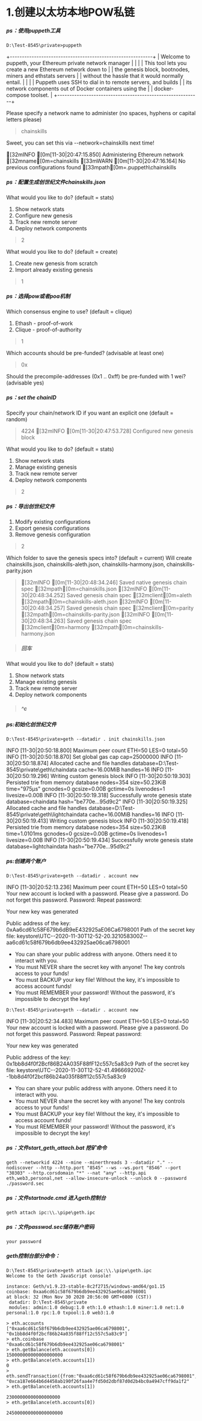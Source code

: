 
# 1.创建以太坊本地POW私链


##### ps：使用puppeth工具

```
D:\Test-8545\private>puppeth
```

+-----------------------------------------------------------+
| Welcome to puppeth, your Ethereum private network manager |
|                                                           |
| This tool lets you create a new Ethereum network down to  |
| the genesis block, bootnodes, miners and ethstats servers |
| without the hassle that it would normally entail.         |
|                                                           |
| Puppeth uses SSH to dial in to remote servers, and builds |
| its network components out of Docker containers using the |
| docker-compose toolset.                                   |
+-----------------------------------------------------------+

Please specify a network name to administer (no spaces, hyphens or capital letters please)
> chainskills

Sweet, you can set this via --network=chainskills next time!

[32mINFO [0m[11-30|20:47:15.850] Administering Ethereum network           [32mname[0m=chainskills
[33mWARN [0m[11-30|20:47:16.164] No previous configurations found         [33mpath[0m=.puppeth\chainskills

##### ps：配置生成创世纪文件chainskills.json

What would you like to do? (default = stats)

 1. Show network stats
 2. Configure new genesis
 3. Track new remote server
 4. Deploy network components
> 2

What would you like to do? (default = create)
 1. Create new genesis from scratch
 2. Import already existing genesis
> 1

##### ps：选择pow或者poa机制

Which consensus engine to use? (default = clique)
 1. Ethash - proof-of-work
 2. Clique - proof-of-authority
> 1

Which accounts should be pre-funded? (advisable at least one)
> 0x

Should the precompile-addresses (0x1 .. 0xff) be pre-funded with 1 wei? (advisable yes)
>

##### ps：set the chainID

Specify your chain/network ID if you want an explicit one (default = random)

> 4224
> [32mINFO [0m[11-30|20:47:53.728] Configured new genesis block

What would you like to do? (default = stats)
 1. Show network stats
 2. Manage existing genesis
 3. Track new remote server
 4. Deploy network components
> 2

##### ps：导出创世纪文件

 1. Modify existing configurations
 2. Export genesis configurations
 3. Remove genesis configuration
> 2

Which folder to save the genesis specs into? (default = current)
  Will create chainskills.json, chainskills-aleth.json, chainskills-harmony.json, chainskills-parity.json
>[32mINFO [0m[11-30|20:48:34.246] Saved native genesis chain spec          [32mpath[0m=chainskills.json
>[32mINFO [0m[11-30|20:48:34.252] Saved genesis chain spec                 [32mclient[0m=aleth [32mpath[0m=chainskills-aleth.json
>[32mINFO [0m[11-30|20:48:34.257] Saved genesis chain spec                 [32mclient[0m=parity [32mpath[0m=chainskills-parity.json
>[32mINFO [0m[11-30|20:48:34.263] Saved genesis chain spec                 [32mclient[0m=harmony [32mpath[0m=chainskills-harmony.json

> ##### 回车

What would you like to do? (default = stats)
 1. Show network stats
 2. Manage existing genesis
 3. Track new remote server
 4. Deploy network components

> ##### ^c

##### ps:初始化创世纪文件

```
D:\Test-8545\private>geth --datadir . init chainskills.json
```

INFO [11-30|20:50:18.800] Maximum peer count                       ETH=50 LES=0 total=50
INFO [11-30|20:50:18.870] Set global gas cap                       cap=25000000
INFO [11-30|20:50:18.874] Allocated cache and file handles         database=D:\Test-8545\private\geth\chaindata cache=16.00MiB handles=16
INFO [11-30|20:50:19.296] Writing custom genesis block
INFO [11-30|20:50:19.303] Persisted trie from memory database      nodes=354 size=50.23KiB time="975µs" gcnodes=0 gcsize=0.00B gctime=0s livenodes=1 livesize=0.00B
INFO [11-30|20:50:19.318] Successfully wrote genesis state         database=chaindata                           hash="be770e…95d9c2"
INFO [11-30|20:50:19.325] Allocated cache and file handles         database=D:\Test-8545\private\geth\lightchaindata cache=16.00MiB handles=16
INFO [11-30|20:50:19.413] Writing custom genesis block
INFO [11-30|20:50:19.418] Persisted trie from memory database      nodes=354 size=50.23KiB time=1.0101ms gcnodes=0 gcsize=0.00B gctime=0s livenodes=1 livesize=0.00B
INFO [11-30|20:50:19.434] Successfully wrote genesis state         database=lightchaindata                           hash="be770e…95d9c2"

##### ps:创建两个账户

```
D:\Test-8545\private>geth --datadir . account new
```


INFO [11-30|20:52:13.236] Maximum peer count                       ETH=50 LES=0 total=50
Your new account is locked with a password. Please give a password. Do not forget this password.
Password:
Repeat password:

Your new key was generated

Public address of the key:   0xAa6cd61c58F679b6dB9eE432925aE06Ca6798001
Path of the secret key file: keystore\UTC--2020-11-30T12-52-20.321058300Z--aa6cd61c58f679b6db9ee432925ae06ca6798001

- You can share your public address with anyone. Others need it to interact with you.
- You must NEVER share the secret key with anyone! The key controls access to your funds!
- You must BACKUP your key file! Without the key, it's impossible to access account funds!
- You must REMEMBER your password! Without the password, it's impossible to decrypt the key!

```
D:\Test-8545\private>geth --datadir . account new
```

INFO [11-30|20:52:34.483] Maximum peer count                       ETH=50 LES=0 total=50
Your new account is locked with a password. Please give a password. Do not forget this password.
Password:
Repeat password:

Your new key was generated

Public address of the key:   0x1bb8d4f0f2Bcf86B24A035F88fF12c557c5a83c9
Path of the secret key file: keystore\UTC--2020-11-30T12-52-41.496669200Z--1bb8d4f0f2bcf86b24a035f88ff12c557c5a83c9

- You can share your public address with anyone. Others need it to interact with you.
- You must NEVER share the secret key with anyone! The key controls access to your funds!
- You must BACKUP your key file! Without the key, it's impossible to access account funds!
- You must REMEMBER your password! Without the password, it's impossible to decrypt the key!

##### ps：文件start_geth_attach.bat 挖矿命令

```
geth --networkid 4224 --mine --minerthreads 3 --datadir "." --nodiscover --http --http.port "8545" --ws --ws.port "8546" --port "30303" --http.corsdomain "*" --nat "any" --http.api eth,web3,personal,net --allow-insecure-unlock --unlock 0 --password ./password.sec
```

##### ps：文件startnode.cmd 进入geth控制台

```
geth attach ipc:\\.\pipe\geth.ipc
```

##### ps：文件passwod.sec储存账户密码

```
your password
```



##### geth控制台部分命令：

```
D:\Test-8545\private>geth attach ipc:\\.\pipe\geth.ipc
Welcome to the Geth JavaScript console!

instance: Geth/v1.9.23-stable-8c2f2715/windows-amd64/go1.15
coinbase: 0xaa6cd61c58f679b6db9ee432925ae06ca6798001
at block: 32 (Mon Nov 30 2020 20:56:00 GMT+0800 (CST))
 datadir: D:\Test-8545\private
 modules: admin:1.0 debug:1.0 eth:1.0 ethash:1.0 miner:1.0 net:1.0 personal:1.0 rpc:1.0 txpool:1.0 web3:1.0

> eth.accounts
["0xaa6cd61c58f679b6db9ee432925ae06ca6798001", "0x1bb8d4f0f2bcf86b24a035f88ff12c557c5a83c9"]
> eth.coinbase
"0xaa6cd61c58f679b6db9ee432925ae06ca6798001"
> eth.getBalance(eth.accounts[0])
150000000000000000000
> eth.getBalance(eth.accounts[1])
0
> eth.sendTransaction({from:"0xaa6cd61c58f679b6db9ee432925ae06ca6798001",to:"0x1bb8d4f0f2bcf86b24a035f88ff12c557c5a83c9",value:web3.toWei(23,'ether')})
"0xca187e664b6d4458ab190f26faa4e7fd50d2dbf87d0d2b4bc0a4947cff9da1f2"
> eth.getBalance(eth.accounts[1])

23000000000000000000
> eth.getBalance(eth.accounts[0])

245000000000000000000
```

